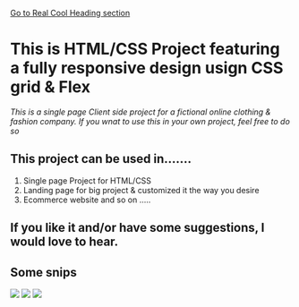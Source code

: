[Go to Real Cool Heading section](#real-cool-heading)
# This is HTML/CSS Project featuring a fully responsive design usign CSS grid & Flex

_This is a single page Client side project for a fictional online clothing & fashion company. If you wnat to use this in your own project, feel free to do so_

## This project can be used in.......

1. Single page Project for HTML/CSS
2. Landing page for big project & customized it the way you desire
3. Ecommerce website and so on .....

## If you like it and/or have some suggestions, I would love to hear.

## Some snips

![](https://github.com/sxr0012/clothing-fashion/blob/master/thumbnail%20images/snip-1.JPG)
![](https://github.com/sxr0012/clothing-fashion/blob/master/thumbnail%20images/snip-2.JPG)
![](https://github.com/sxr0012/clothing-fashion/blob/master/thumbnail%20images/snip-3.JPG)
